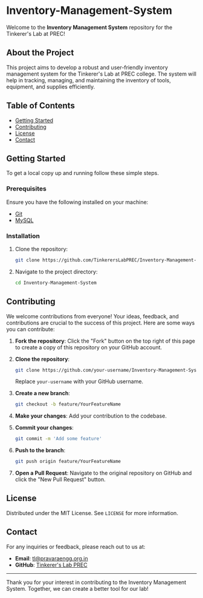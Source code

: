 # Inventory-Management-System

Welcome to the **Inventory Management System** repository for the Tinkerer's Lab at PREC!

## About the Project

This project aims to develop a robust and user-friendly inventory management system for the Tinkerer's Lab at PREC
college. The system will help in tracking, managing, and maintaining the inventory of tools, equipment, and supplies
efficiently.

## Table of Contents

- [Getting Started](#getting-started)
- [Contributing](#contributing)
- [License](#license)
- [Contact](#contact)

## Getting Started

To get a local copy up and running follow these simple steps.

### Prerequisites

Ensure you have the following installed on your machine:

- [Git](https://git-scm.com)
- [MySQL](https://www.mysql.com/downloads)

### Installation

1. Clone the repository:
    ```sh
    git clone https://github.com/TinkerersLabPREC/Inventory-Management-System.git
    ```
2. Navigate to the project directory:
    ```sh
    cd Inventory-Management-System
    ```

## Contributing

We welcome contributions from everyone! Your ideas, feedback, and contributions are crucial to the success of this
project. Here are some ways you can contribute:

1. **Fork the repository**:
   Click the "Fork" button on the top right of this page to create a copy of this repository on your GitHub account.

2. **Clone the repository**:
    ```sh
    git clone https://github.com/your-username/Inventory-Management-System.git
    ```
   Replace `your-username` with your GitHub username.

3. **Create a new branch**:
    ```sh
    git checkout -b feature/YourFeatureName
    ```

4. **Make your changes**:
   Add your contribution to the codebase.

5. **Commit your changes**:
    ```sh
    git commit -m 'Add some feature'
    ```

6. **Push to the branch**:
    ```sh
    git push origin feature/YourFeatureName
    ```

7. **Open a Pull Request**:
   Navigate to the original repository on GitHub and click the "New Pull Request" button.

## License

Distributed under the MIT License. See `LICENSE` for more information.

## Contact

For any inquiries or feedback, please reach out to us at:
- **Email**: tl@pravaraengg.org.in
- **GitHub**: [Tinkerer's Lab PREC](https://github.com/TinkerersLabPREC)

---

Thank you for your interest in contributing to the Inventory Management System. Together, we can create a better tool
for our lab!

